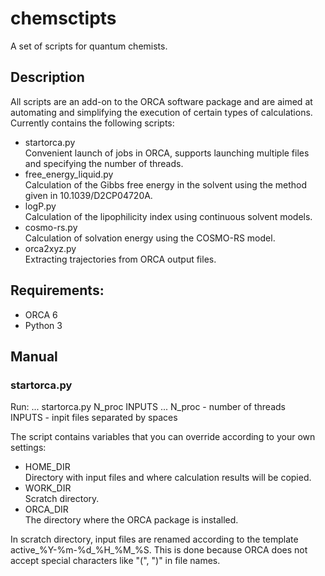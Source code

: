 # chemsctipts
A set of scripts for quantum chemists.  
## Description
All scripts are an add-on to the ORCA software package and are aimed at automating and simplifying the execution of certain types of calculations.  
Currently contains the following scripts:
- startorca.py  
Convenient launch of jobs in ORCA, supports launching multiple files and specifying the number of threads.
- free_energy_liquid.py  
Calculation of the Gibbs free energy in the solvent using the method given in 10.1039/D2CP04720A.
- logP.py  
Calculation of the lipophilicity index using continuous solvent models.
- cosmo-rs.py  
Calculation of solvation energy using the COSMO-RS model.
- orca2xyz.py  
Extracting trajectories from ORCA output files.
## Requirements:
- ORCA 6
- Python 3
## Manual
### startorca.py
Run:
...
startorca.py N_proc INPUTS
...
N_proc - number of threads  
INPUTS - inpit files separated by spaces

The script contains variables that you can override according to your own settings:
- HOME_DIR  
Directory with input files and where calculation results will be copied.
- WORK_DIR  
Scratch directory.
- ORCA_DIR  
The directory where the ORCA package is installed.

In scratch directory, input files are renamed according to the template active_%Y-%m-%d_%H_%M_%S. This is done because ORCA does not accept special characters like "(", ")" in file names.
